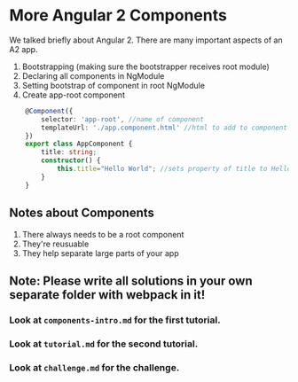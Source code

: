 # More Angular 2 Components
We talked briefly about Angular 2. There are many important aspects of an A2 app.

1. Bootstrapping (making sure the bootstrapper receives root module)
2. Declaring all components in NgModule
3. Setting bootstrap of component in root NgModule
4. Create app-root component
```typescript
    @Component({
        selector: 'app-root', //name of component
        templateUrl: './app.component.html' //html to add to component
    })
    export class AppComponent {
        title: string;
        constructor() {
            this.title="Hello World"; //sets property of title to Hello World
        }
    }
```
## Notes about Components
1. There always needs to be a root component
2. They're reusuable
3. They help separate large parts of your app


## Note: Please write all solutions in your own separate folder with webpack in it!
### Look at `components-intro.md` for the first tutorial.
### Look at `tutorial.md` for the second tutorial.
### Look at `challenge.md` for the challenge.
